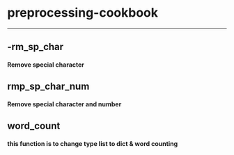 # preprocessing-cookbook

---


## -rm_sp_char
#### Remove special character


## rmp_sp_char_num
#### Remove special character and number


## word_count
#### this function is to change type list to dict & word counting
